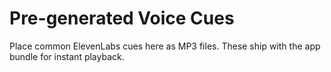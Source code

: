 # Pre-generated Voice Cues

Place common ElevenLabs cues here as MP3 files. These ship with the app bundle for instant playback.
